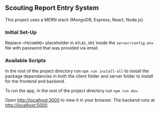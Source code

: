## Scouting Report Entry System

This project uses a MERN stack (MongoDB, Express, React, Node.js). 

### Initial Set-Up

Replace `<PASSWORD>` placeholder in `ATLAS_URI` inside the `server/config.env` file with password that was provided via email. 

### Available Scripts

In the root of the project directory run `npm run install-all` to install the package dependancies in both the client folder and server folder to install for the frontend and backend. 

To run the app, in the root of the project directory run `npm run dev`.

Open [http://localhost:3000](http://localhost:3000) to view it in your browser. The backend runs at [http://localhost:5000](http://localhost:5000).
